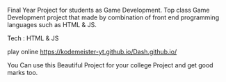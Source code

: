 Final Year Project for students as Game Development. Top class Game Development project that made by combination of front end programming languages such as HTML & JS.

Tech : HTML & JS

play online https://kodemeister-yt.github.io/Dash.github.io/

You Can use this Beautiful Project for your college Project and get good marks too.

